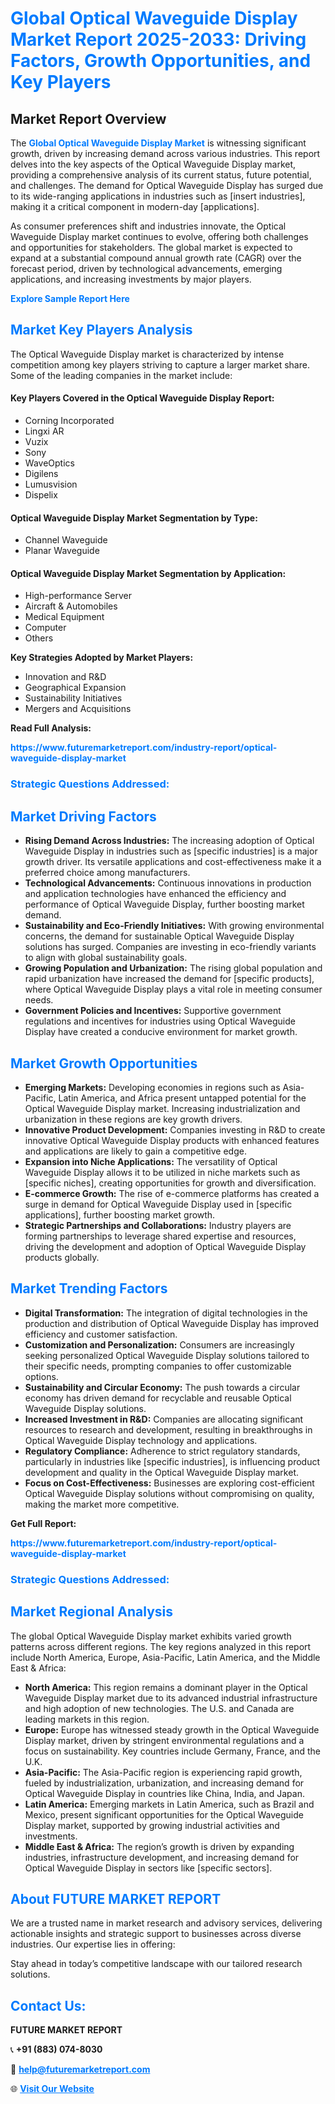 <h1 style="color: #007BFF;">Global Optical Waveguide Display Market Report 2025-2033: Driving Factors, Growth Opportunities, and Key Players</h1>

<section id="overview">
<h2>Market Report Overview</h2>
<p>The <a href="https://www.futuremarketreport.com/industry-report/optical-waveguide-display-market" style="color: #007BFF; text-decoration: none;"><strong>Global Optical Waveguide Display Market</strong></a> is witnessing significant growth, driven by increasing demand across various industries. This report delves into the key aspects of the Optical Waveguide Display market, providing a comprehensive analysis of its current status, future potential, and challenges. The demand for Optical Waveguide Display has surged due to its wide-ranging applications in industries such as [insert industries], making it a critical component in modern-day [applications].</p>
<p>As consumer preferences shift and industries innovate, the Optical Waveguide Display market continues to evolve, offering both challenges and opportunities for stakeholders. The global market is expected to expand at a substantial compound annual growth rate (CAGR) over the forecast period, driven by technological advancements, emerging applications, and increasing investments by major players.</p>
</section>

<section id="overview">
<p><a href="https://www.futuremarketreport.com/request-sample/reportId=76594" style="color: #007BFF; text-decoration: none;"><strong>Explore Sample Report Here</strong></a></p>
</section>

<section id="key-players">
<h2 style="color: #007BFF;">Market Key Players Analysis</h2>
<p>The Optical Waveguide Display market is characterized by intense competition among key players striving to capture a larger market share. Some of the leading companies in the market include:</p>
<h4>Key Players Covered in the Optical Waveguide Display Report:</h4>
<ul><li>Corning Incorporated</li><li>Lingxi AR</li><li>Vuzix</li><li>Sony</li><li>WaveOptics</li><li>Digilens</li><li>Lumusvision</li><li>Dispelix</li></ul>
<h4>Optical Waveguide Display Market Segmentation by Type:</h4>
<ul><li>Channel Waveguide</li><li>Planar Waveguide</li></ul>

<h4>Optical Waveguide Display Market Segmentation by Application:</h4>
<ul><li>High-performance Server</li><li>Aircraft &amp; Automobiles</li><li>Medical Equipment</li><li>Computer</li><li>Others</li></ul>
<p><strong>Key Strategies Adopted by Market Players:</strong></p>
<ul>
<li>Innovation and R&D</li>
<li>Geographical Expansion</li>
<li>Sustainability Initiatives</li>
<li>Mergers and Acquisitions</li>
</ul>
</section>

<section>
<p><strong>Read Full Analysis: </strong></p><a href="https://www.futuremarketreport.com/industry-report/optical-waveguide-display-market" style="color: #007BFF; text-decoration: none;"><strong>https://www.futuremarketreport.com/industry-report/optical-waveguide-display-market</strong></a>
<h3 style="color: #007BFF;">Strategic Questions Addressed:</h3>
</section>

<section id="driving-factors">
<h2 style="color: #007BFF;">Market Driving Factors</h2>
<ul>
<li><strong>Rising Demand Across Industries:</strong> The increasing adoption of Optical Waveguide Display in industries such as [specific industries] is a major growth driver. Its versatile applications and cost-effectiveness make it a preferred choice among manufacturers.</li>
<li><strong>Technological Advancements:</strong> Continuous innovations in production and application technologies have enhanced the efficiency and performance of Optical Waveguide Display, further boosting market demand.</li>
<li><strong>Sustainability and Eco-Friendly Initiatives:</strong> With growing environmental concerns, the demand for sustainable Optical Waveguide Display solutions has surged. Companies are investing in eco-friendly variants to align with global sustainability goals.</li>
<li><strong>Growing Population and Urbanization:</strong> The rising global population and rapid urbanization have increased the demand for [specific products], where Optical Waveguide Display plays a vital role in meeting consumer needs.</li>
<li><strong>Government Policies and Incentives:</strong> Supportive government regulations and incentives for industries using Optical Waveguide Display have created a conducive environment for market growth.</li>
</ul>
</section>

<section id="growth-opportunities">
<h2 style="color: #007BFF;">Market Growth Opportunities</h2>
<ul>
<li><strong>Emerging Markets:</strong> Developing economies in regions such as Asia-Pacific, Latin America, and Africa present untapped potential for the Optical Waveguide Display market. Increasing industrialization and urbanization in these regions are key growth drivers.</li>
<li><strong>Innovative Product Development:</strong> Companies investing in R&D to create innovative Optical Waveguide Display products with enhanced features and applications are likely to gain a competitive edge.</li>
<li><strong>Expansion into Niche Applications:</strong> The versatility of Optical Waveguide Display allows it to be utilized in niche markets such as [specific niches], creating opportunities for growth and diversification.</li>
<li><strong>E-commerce Growth:</strong> The rise of e-commerce platforms has created a surge in demand for Optical Waveguide Display used in [specific applications], further boosting market growth.</li>
<li><strong>Strategic Partnerships and Collaborations:</strong> Industry players are forming partnerships to leverage shared expertise and resources, driving the development and adoption of Optical Waveguide Display products globally.</li>
</ul>
</section>

<section id="trending-factors">
<h2 style="color: #007BFF;">Market Trending Factors</h2>
<ul>
<li><strong>Digital Transformation:</strong> The integration of digital technologies in the production and distribution of Optical Waveguide Display has improved efficiency and customer satisfaction.</li>
<li><strong>Customization and Personalization:</strong> Consumers are increasingly seeking personalized Optical Waveguide Display solutions tailored to their specific needs, prompting companies to offer customizable options.</li>
<li><strong>Sustainability and Circular Economy:</strong> The push towards a circular economy has driven demand for recyclable and reusable Optical Waveguide Display solutions.</li>
<li><strong>Increased Investment in R&D:</strong> Companies are allocating significant resources to research and development, resulting in breakthroughs in Optical Waveguide Display technology and applications.</li>
<li><strong>Regulatory Compliance:</strong> Adherence to strict regulatory standards, particularly in industries like [specific industries], is influencing product development and quality in the Optical Waveguide Display market.</li>
<li><strong>Focus on Cost-Effectiveness:</strong> Businesses are exploring cost-efficient Optical Waveguide Display solutions without compromising on quality, making the market more competitive.</li>
</ul>
</section>

<section>
<p><strong>Get Full Report: </strong></p><a href="https://www.futuremarketreport.com/industry-report/optical-waveguide-display-market" style="color: #007BFF; text-decoration: none;"><strong>https://www.futuremarketreport.com/industry-report/optical-waveguide-display-market</strong></a>
<h3 style="color: #007BFF;">Strategic Questions Addressed:</h3>
</section>


<section id="regional-analysis">
<h2 style="color: #007BFF;">Market Regional Analysis</h2>
<p>The global Optical Waveguide Display market exhibits varied growth patterns across different regions. The key regions analyzed in this report include North America, Europe, Asia-Pacific, Latin America, and the Middle East & Africa:</p>
<ul>
<li><strong>North America:</strong> This region remains a dominant player in the Optical Waveguide Display market due to its advanced industrial infrastructure and high adoption of new technologies. The U.S. and Canada are leading markets in this region.</li>
<li><strong>Europe:</strong> Europe has witnessed steady growth in the Optical Waveguide Display market, driven by stringent environmental regulations and a focus on sustainability. Key countries include Germany, France, and the U.K.</li>
<li><strong>Asia-Pacific:</strong> The Asia-Pacific region is experiencing rapid growth, fueled by industrialization, urbanization, and increasing demand for Optical Waveguide Display in countries like China, India, and Japan.</li>
<li><strong>Latin America:</strong> Emerging markets in Latin America, such as Brazil and Mexico, present significant opportunities for the Optical Waveguide Display market, supported by growing industrial activities and investments.</li>
<li><strong>Middle East & Africa:</strong> The region’s growth is driven by expanding industries, infrastructure development, and increasing demand for Optical Waveguide Display in sectors like [specific sectors].</li>
</ul>
</section>

<footer>
<h2 style="color: #007BFF;">About FUTURE MARKET REPORT</h2>
<p>We are a trusted name in market research and advisory services, delivering actionable insights and strategic support to businesses across diverse industries. Our expertise lies in offering:</p>

<p>Stay ahead in today’s competitive landscape with our tailored research solutions.</p>

<h2 style="color: #007BFF;">Contact Us:</h2>
<p><strong>FUTURE MARKET REPORT</strong></p>
<p>📞 <strong>+91 (883) 074-8030</strong></p>
<p>📧 <strong><a href="mailto:help@futuremarketreport.com" style="color: #007BFF;">help@futuremarketreport.com</a></strong></p>
<p>🌐 <strong><a href="https://www.futuremarketreport.com/" style="color: #007BFF;">Visit Our Website</a></strong></p>
</footer>